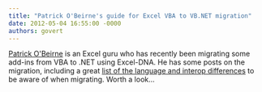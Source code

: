 ```yaml
---
title: "Patrick O'Beirne's guide for Excel VBA to VB.NET migration"
date: 2012-05-04 16:55:00 -0000
authors: govert
---
```

[Patrick O'Beirne][patrick-o-beirne] is an Excel guru who has recently been migrating some add-ins from VBA to .NET using Excel-DNA. He has some posts on the migration, including a great [list of the language and interop differences][migrating] to be aware of when migrating. Worth a look...

[patrick-o-beirne]: http://sysmod.wordpress.com/
[migrating]: http://sysmod.wordpress.com/2012/05/04/migrating-excel-vba-add-in-to-vb-net-exceldna-netoffice/
